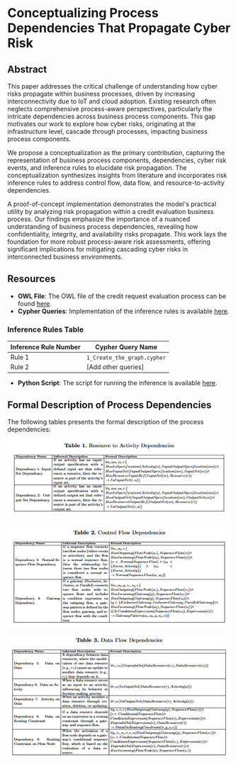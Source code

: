 # Conceptualizing Process Dependencies That Propagate Cyber Risk

## Abstract
This paper addresses the critical challenge of understanding how cyber risks propagate within business processes, driven by increasing interconnectivity due to IoT and cloud adoption. Existing research often neglects comprehensive process-aware perspectives, particularly the intricate dependencies across business process components. This gap motivates our work to explore how cyber risks, originating at the infrastructure level, cascade through processes, impacting business process components.

We propose a conceptualization as the primary contribution, capturing the representation of business process components, dependencies, cyber risk events, and inference rules to elucidate risk propagation. The conceptualization synthesizes insights from literature and incorporates risk inference rules to address control flow, data flow, and resource-to-activity dependencies. 

A proof-of-concept implementation demonstrates the model's practical utility by analyzing risk propagation within a credit evaluation business process. Our findings emphasize the importance of a nuanced understanding of business process dependencies, revealing how confidentiality, integrity, and availability risks propagate. This work lays the foundation for more robust process-aware risk assessments, offering significant implications for mitigating cascading cyber risks in interconnected business environments.

## Resources

- **OWL File**: The OWL file of the credit request evaluation process can be found [here](./bbo_credit_request.xml).
- **Cypher Queries**: Implementation of the inference rules is available [here](./queries).

### Inference Rules Table

| Inference Rule Number | Cypher Query Name            |
|------------------------|-----------------------------|
| Rule 1                | `1_Create_the_graph.cypher` |
| Rule 2                | [Add other queries]         |

- **Python Script**: The script for running the inference is available [here](./risk_prop_demo.py).

## Formal Description of Process Dependencies

The following tables presents the formal description of the process dependencies:

![Alt text](./images/resource_to_activity.png)

![Alt text](./images/control_flow.png)

![Alt text](./images/data_flow.png)


